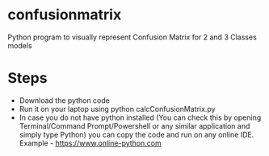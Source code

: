# confusionmatrix
Python program to visually represent Confusion Matrix for 2 and 3 Classes models

# Steps
- Download the python code
- Run it on your laptop using python calcConfusionMatrix.py
- In case you do not have python installed (You can check this by opening Terminal/Command Prompt/Powershell or any similar application and simply type Python) you can copy the code and run on any online IDE. Example - https://www.online-python.com
